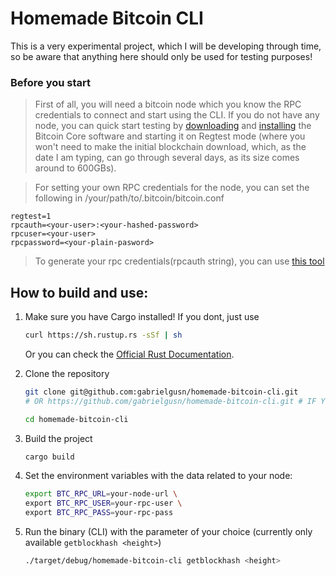 # Homemade Bitcoin CLI

This is a very experimental project, which I will be developing through time, so be aware that anything here should only be used for testing purposes!


### Before you start
> First of all, you will need a bitcoin node which you know the RPC credentials to connect and start using the CLI. If you do not have any node, you can quick start testing by [downloading](https://bitcoin.org/en/download) and [installing](https://bitcoin.org/en/full-node#linux-instructions) the Bitcoin Core software and starting it on Regtest mode (where you won't need to make the initial blockchain download, which, as the date I am typing, can go through several days, as its size comes around to 600GBs).

> For setting your own RPC credentials for the node, you can set the following in /your/path/to/.bitcoin/bitcoin.conf
```
regtest=1
rpcauth=<your-user>:<your-hashed-password>
rpcuser=<your-user>
rpcpassword=<your-plain-pasword>
``` 
> To generate your rpc credentials(rpcauth string), you can use [this tool](https://jlopp.github.io/bitcoin-core-rpc-auth-generator/)

## How to build and use:

1. 
    Make sure you have Cargo installed! If you dont, just use
    ```bash
    curl https://sh.rustup.rs -sSf | sh
    ```
    Or you can check the [Official Rust Documentation](https://doc.rust-lang.org/cargo/getting-started/installation.html).

2.
    Clone the repository
    ```bash
    git clone git@github.com:gabrielgusn/homemade-bitcoin-cli.git
    # OR https://github.com/gabrielgusn/homemade-bitcoin-cli.git # IF YOU DON'T HAVE YOUR SSH KEYS PROPERLY CONFIGURED

    cd homemade-bitcoin-cli
    ```
3.
    Build the project
    ```bash
    cargo build
    ```
4.
    Set the environment variables with the data related to your node:
    ```bash
    export BTC_RPC_URL=your-node-url \
    export BTC_RPC_USER=your-rpc-user \
    export BTC_RPC_PASS=your-rpc-pass
    ```
5.
    Run the binary (CLI) with the parameter of your choice (currently only available `getblockhash <height>`)
    ```bash
    ./target/debug/homemade-bitcoin-cli getblockhash <height>
    ```
